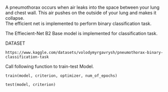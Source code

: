 A pneumothorax occurs when air leaks into the space between your lung and chest wall. This air pushes on the outside of your lung and makes it collapse.  
The efficient net is implemented to perform binary classification task.

The Effiecient-Net B2 Base model is implemented for classification task.

DATASET
```
https://www.kaggle.com/datasets/volodymyrgavrysh/pneumothorax-binary-classification-task
```

Call following function to train-test Model.
```
train(model, criterion, optimizer, num_of_epochs)

test(model, criterion)

```

